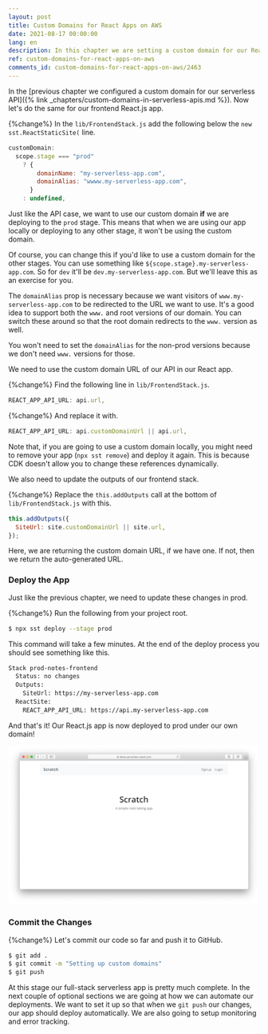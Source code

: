 ```yaml
---
layout: post
title: Custom Domains for React Apps on AWS
date: 2021-08-17 00:00:00
lang: en
description: In this chapter we are setting a custom domain for our React.js app on AWS. We are using the SST ReactStaticSite construct to configure the custom domain.
ref: custom-domains-for-react-apps-on-aws
comments_id: custom-domains-for-react-apps-on-aws/2463
---
```


In the [previous chapter we configured a custom domain for our serverless API]({% link _chapters/custom-domains-in-serverless-apis.md %}). Now let's do the same for our frontend React.js app.

{%change%} In the `lib/FrontendStack.js` add the following below the `new sst.ReactStaticSite(` line.

``` js
customDomain:
  scope.stage === "prod"
    ? {
        domainName: "my-serverless-app.com",
        domainAlias: "wwww.my-serverless-app.com",
      }
    : undefined,
```

Just like the API case, we want to use our custom domain **if** we are deploying to the `prod` stage. This means that when we are using our app locally or deploying to any other stage, it won't be using the custom domain.

Of course, you can change this if you'd like to use a custom domain for the other stages. You can use something like `${scope.stage}.my-serverless-app.com`. So for `dev` it'll be `dev.my-serverless-app.com`. But we'll leave this as an exercise for you.

The `domainAlias` prop is necessary because we want visitors of `www.my-serverless-app.com` to be redirected to the URL we want to use. It's a good idea to support both the `www.` and root versions of our domain. You can switch these around so that the root domain redirects to the `www.` version as well.

You won't need to set the `domainAlias` for the non-prod versions because we don't need `www.` versions for those.

We need to use the custom domain URL of our API in our React app.

{%change%} Find the following line in `lib/FrontendStack.js`.

``` js
REACT_APP_API_URL: api.url,
```

{%change%} And replace it with.

``` js
REACT_APP_API_URL: api.customDomainUrl || api.url,
```

Note that, if you are going to use a custom domain locally, you might need to remove your app (`npx sst remove`) and deploy it again. This is because CDK doesn't allow you to change these references dynamically.

We also need to update the outputs of our frontend stack.

{%change%} Replace the `this.addOutputs` call at the bottom of `lib/FrontendStack.js` with this.

``` js
this.addOutputs({
  SiteUrl: site.customDomainUrl || site.url,
});
```

Here, we are returning the custom domain URL, if we have one. If not, then we return the auto-generated URL.

### Deploy the App

Just like the previous chapter, we need to update these changes in prod.

{%change%} Run the following from your project root.

``` bash
$ npx sst deploy --stage prod
```

This command will take a few minutes. At the end of the deploy process you should see something like this.

``` bash
Stack prod-notes-frontend
  Status: no changes
  Outputs:
    SiteUrl: https://my-serverless-app.com
  ReactSite:
    REACT_APP_API_URL: https://api.my-serverless-app.com
```

And that's it! Our React.js app is now deployed to prod under our own domain!

![React app hosted on custom domain](/assets/part2/react-app-hosted-on-custom-domain.png)

### Commit the Changes

{%change%} Let's commit our code so far and push it to GitHub.

``` bash
$ git add .
$ git commit -m "Setting up custom domains"
$ git push
```

At this stage our full-stack serverless app is pretty much complete. In the next couple of optional sections we are going at how we can automate our deployments. We want to set it up so that when we `git push` our changes, our app should deploy automatically. We are also going to setup monitoring and error tracking.
